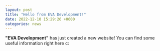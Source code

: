 ```yaml
---
layout: post
title: "Hello from EVA Development!"
date: 2022-12-10 15:29:26 +0600
categories: news
---
```


**"EVA Development"** has just created a new website! You can find some useful information right here c:
